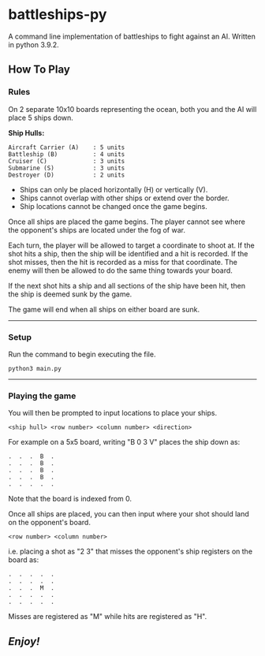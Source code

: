 # battleships-py

A command line implementation of battleships to fight against an AI. Written in python 3.9.2.

## How To Play

### Rules

On 2 separate 10x10 boards representing the ocean, both you and the AI will place 5 ships down. 

<b>Ship Hulls:</b>
```
Aircraft Carrier (A)    : 5 units
Battleship (B)          : 4 units
Cruiser (C)             : 3 units
Submarine (S)           : 3 units
Destroyer (D)           : 2 units
```
- Ships can only be placed horizontally (H) or vertically (V).
- Ships cannot overlap with other ships or extend over the border.
- Ship locations cannot be changed once the game begins.

Once all ships are placed the game begins. The player cannot see where the opponent's ships are located under the fog of war.

Each turn, the player will be allowed to target a coordinate to shoot at. If the shot hits a ship, then the ship will be identified and a hit is recorded. If the shot misses, then the hit is recorded as a miss for that coordinate. The enemy will then be allowed to do the same thing towards your board.

If the next shot hits a ship and all sections of the ship have been hit, then the ship is deemed sunk by the game.

The game will end when all ships on either board are sunk.

<hr/>

### Setup

Run the command to begin executing the file. 

```
python3 main.py
```
<hr/>

### Playing the game

You will then be prompted to input locations to place your ships.

```
<ship hull> <row number> <column number> <direction>
```

For example on a 5x5 board, writing "B 0 3 V" places the ship down as:

```
.  .  .  B  .
.  .  .  B  .
.  .  .  B  .
.  .  .  B  .
.  .  .  .  .
```
Note that the board is indexed from 0.

Once all ships are placed, you can then input where your shot should land on the opponent's board.

```
<row number> <column number>
```

i.e. placing a shot as "2 3" that misses the opponent's ship registers on the board as:

```
.  .  .  .  .
.  .  .  .  .
.  .  .  M  .
.  .  .  .  .
.  .  .  .  .
```

Misses are registered as "M" while hits are registered as "H".

## <i>Enjoy!</i>